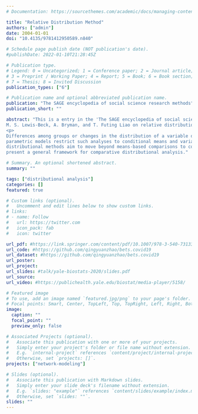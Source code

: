 ```yaml
---
# Documentation: https://sourcethemes.com/academic/docs/managing-content/

title: "Relative Distribution Method"
authors: ["admin"]
date: 2004-01-01
doi: "10.4135/9781412950589.n840"

# Schedule page publish date (NOT publication's date).
#publishDate: 2022-01-10T21:28:45Z

# Publication type.
# Legend: 0 = Uncategorized; 1 = Conference paper; 2 = Journal article;
# 3 = Preprint / Working Paper; 4 = Report; 5 = Book; 6 = Book section;
# 7 = Thesis; 8 = Invited Discussion
publication_types: ["6"]

# Publication name and optional abbreviated publication name.
publication: "The SAGE encyclopedia of social science research methods"
publication_short: ""

abstract: "This is a entry in the 'The SAGE encyclopedia of social science research methods', edited by 
M. S. Lewis-Beck, A. Bryman, and T. Futing Liao on relative distribution methods, which I was creator of.
<p>
Differences among groups or changes in the distribution of a variable over time are a common focus of study in the social sciences. Traditional
parametric models restrict such analyses to conditional means and variances, leaving much of the distributional information untapped. Relative
distributional methods aim to move beyond means-based comparisons to conduct detailed analyses of distributional difference. As such, they
present a general framework for comparative distributional analysis."

# Summary. An optional shortened abstract.
summary: ""

tags: ["distributional analysis"]
categories: []
featured: true

# Custom links (optional).
#   Uncomment and edit lines below to show custom links.
# links:
# - name: Follow
#   url: https://twitter.com
#   icon_pack: fab
#   icon: twitter

url_pdf: #https://link.springer.com/content/pdf/10.1007/978-3-540-73133-7.pdf
url_code: #https://github.com/qingyuanzhao/bets.covid19
url_dataset: #https://github.com/qingyuanzhao/bets.covid19
url_poster:
url_project:
url_slides: #talk/yale-biostats-2020/slides.pdf
url_source:
url_video: #https://publichealth.yale.edu/biostat/media-player/5158/

# Featured image
# To use, add an image named `featured.jpg/png` to your page's folder.
# Focal points: Smart, Center, TopLeft, Top, TopRight, Left, Right, BottomLeft, Bottom, BottomRight.
image:
  caption: ""
  focal_point: ""
  preview_only: false

# Associated Projects (optional).
#   Associate this publication with one or more of your projects.
#   Simply enter your project's folder or file name without extension.
#   E.g. `internal-project` references `content/project/internal-project/index.md`.
#   Otherwise, set `projects: []`.
projects: ["network-modeling"]

# Slides (optional).
#   Associate this publication with Markdown slides.
#   Simply enter your slide deck's filename without extension.
#   E.g. `slides: "example"` references `content/slides/example/index.md`.
#   Otherwise, set `slides: ""`.
slides: ""
---
```

